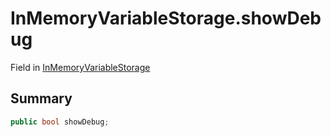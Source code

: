# InMemoryVariableStorage.showDebug

Field in [InMemoryVariableStorage](/docs/api/csharp/yarn.unity.inmemoryvariablestorage.md)

## Summary



```csharp
public bool showDebug;
```

